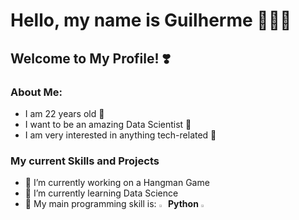 # Hello, my name is Guilherme 🙋🏻‍♂️
## Welcome to My Profile! ❣️

### **About Me:**
* I am 22 years old 🎂
* I want to be an amazing Data Scientist 🥼
* I am very interested in anything tech-related 🤖

### **My current Skills and Projects**
- 🔭 I’m currently working on a Hangman Game
- 🌱 I’m currently learning Data Science
- 🧠 My main programming skill is:
<img height=3% width=3% src="https://cdn.jsdelivr.net/gh/devicons/devicon@latest/icons/python/python-original.svg" />**Python** <img height=3% width=3% src="https://cdn.jsdelivr.net/gh/devicons/devicon@latest/icons/python/python-original.svg" />

  

